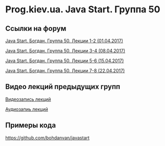 Prog.kiev.ua. Java Start. Группа 50
===

## Cсылки на форум

[Java Start. Богдан. Группа 50. Лекции 1-2 (01.04.2017)](https://prog.kiev.ua/forum/index.php/topic,2859.0.html)

[Java Start. Богдан. Группа 50. Лекции 3-4 (08.04.2017)](https://prog.kiev.ua/forum/index.php/topic,2869.0.html)

[Java Start. Богдан. Группа 50. Лекции 5-6 (15.04.2017)](https://prog.kiev.ua/forum/index.php/topic,2876.0.html)

[Java Start. Богдан. Группа 50. Лекции 7-8 (22.04.2017)](https://prog.kiev.ua/forum/index.php/topic,2886.0.html)

## Видео лекций предыдущих групп

[Видеозапись лекций](https://mega.nz/#F!SRclnQQT)

[Аудиозапиь лекций](https://mega.nz/#F!GY8UjTBS)

## Примеры кода

https://github.com/bohdanvan/javastart
